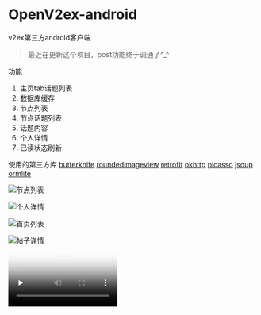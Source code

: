 # OpenV2ex-android
v2ex第三方android客户端

> 最近在更新这个项目，post功能终于调通了^_^

功能
1. 主页tab话题列表
2. 数据库缓存
3. 节点列表
4. 节点话题列表
5. 话题内容
6. 个人详情
7. 已读状态刷新
 
使用的第三方库
[butterknife](https://github.com/JakeWharton/butterknife)
[roundedimageview](https://github.com/vinc3m1/RoundedImageView)
[retrofit](https://github.com/square/retrofit)
[okhttp](https://github.com/square/okhttp)
[picasso](https://github.com/square/picasso)
[jsoup](http://jsoup.org/)
[ormlite](https://github.com/j256/ormlite-android)

![节点列表](http://7vzpfd.com1.z0.glb.clouddn.com/device-2015-11-16-155522.png)

![个人详情](http://7vzpfd.com1.z0.glb.clouddn.com/device-2015-11-16-155457.png)

![首页列表](http://7vzpfd.com1.z0.glb.clouddn.com/device-2015-11-16-155422.png)

![帖子详情](http://7vzpfd.com1.z0.glb.clouddn.com/device-2015-11-16-155252.png)

<video id="video" controls="" preload="none" width="220" poster="http://7vzpfd.com1.z0.glb.clouddn.com/device-2015-11-16-155522.png">
      <source id="mp4" src="http://7vzpfd.com1.z0.glb.clouddn.com/device-2015-11-16-155547.mp4" type="video/mp4">
      <source id="webm" src="http://media.w3.org/2010/05/sintel/trailer.webm" type="video/webm">
      <p>Your user agent does not support the HTML5 Video element.</p>
    </video>